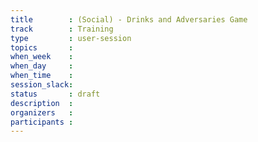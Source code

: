 ```yaml
---
title        : (Social) - Drinks and Adversaries Game
track        : Training
type         : user-session
topics       :
when_week    :
when_day     :
when_time    :
session_slack:
status       : draft
description  :
organizers   :
participants :
---
```



<!--(add intro)

## WHY

(...)

## What

(...)

## Outcomes

(...)

## References

(...)


## Previous-->
